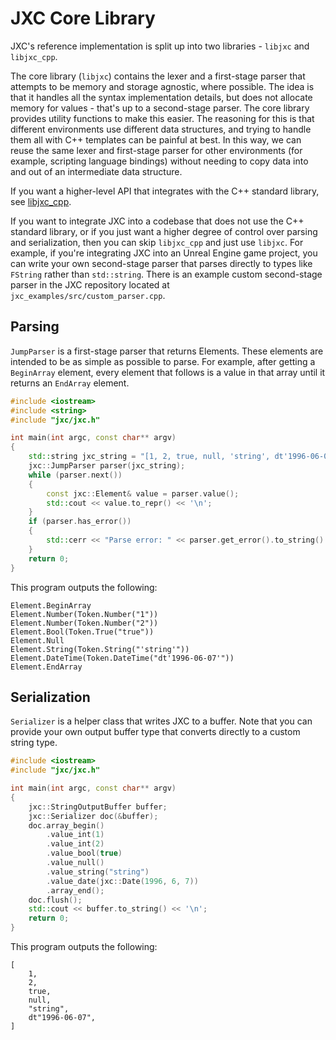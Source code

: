# JXC Core Library

JXC's reference implementation is split up into two libraries - `libjxc` and `libjxc_cpp`.

The core library (`libjxc`) contains the lexer and a first-stage parser that attempts to be memory and storage agnostic, where possible. The idea is that it handles all the syntax implementation details, but does not allocate memory for values - that's up to a second-stage parser. The core library provides utility functions to make this easier. The reasoning for this is that different environments use different data structures, and trying to handle them all with C++ templates can be painful at best. In this way, we can reuse the same lexer and first-stage parser for other environments (for example, scripting language bindings) without needing to copy data into and out of an intermediate data structure.

If you want a higher-level API that integrates with the C++ standard library, see [libjxc_cpp](jxc_cpp_library.md).

If you want to integrate JXC into a codebase that does not use the C++ standard library, or if you just want a higher degree of control over parsing and serialization, then you can skip `libjxc_cpp` and just use `libjxc`. For example, if you're integrating JXC into an Unreal Engine game project, you can write your own second-stage parser that parses directly to types like `FString` rather than `std::string`. There is an example custom second-stage parser in the JXC repository located at `jxc_examples/src/custom_parser.cpp`.


## Parsing

`JumpParser` is a first-stage parser that returns Elements. These elements are intended to be as simple as possible to parse. For example, after getting a `BeginArray` element, every element that follows is a value in that array until it returns an `EndArray` element.

```c++
#include <iostream>
#include <string>
#include "jxc/jxc.h"

int main(int argc, const char** argv)
{
    std::string jxc_string = "[1, 2, true, null, 'string', dt'1996-06-07']";
    jxc::JumpParser parser(jxc_string);
    while (parser.next())
    {
        const jxc::Element& value = parser.value();
        std::cout << value.to_repr() << '\n';
    }
    if (parser.has_error())
    {
        std::cerr << "Parse error: " << parser.get_error().to_string() << '\n';
    }
    return 0;
}
```

This program outputs the following:
```
Element.BeginArray
Element.Number(Token.Number("1"))
Element.Number(Token.Number("2"))
Element.Bool(Token.True("true"))
Element.Null
Element.String(Token.String("'string'"))
Element.DateTime(Token.DateTime("dt'1996-06-07'"))
Element.EndArray
```

## Serialization
`Serializer` is a helper class that writes JXC to a buffer. Note that you can provide your own output buffer type that converts directly to a custom string type.

```c++
#include <iostream>
#include "jxc/jxc.h"

int main(int argc, const char** argv)
{
    jxc::StringOutputBuffer buffer;
    jxc::Serializer doc(&buffer);
    doc.array_begin()
        .value_int(1)
        .value_int(2)
        .value_bool(true)
        .value_null()
        .value_string("string")
        .value_date(jxc::Date(1996, 6, 7))
        .array_end();
    doc.flush();
    std::cout << buffer.to_string() << '\n';
    return 0;
}
```

This program outputs the following:
```jxc
[
    1,
    2,
    true,
    null,
    "string",
    dt"1996-06-07",
]
```

